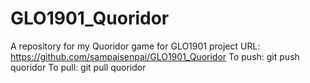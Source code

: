 # GLO1901_Quoridor
A repository for my Quoridor game for GLO1901 project
URL: https://github.com/sampaisenpai/GLO1901_Quoridor
To push: git push quoridor
To pull: git pull quoridor
